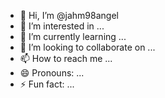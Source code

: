 - 👋 Hi, I’m @jahm98angel
- 👀 I’m interested in ...
- 🌱 I’m currently learning ...
- 💞️ I’m looking to collaborate on ...
- 📫 How to reach me ...
- 😄 Pronouns: ...
- ⚡ Fun fact: ...

<!---
jahm98angel/jahm98angel is a ✨ special ✨ repository because its `README.md` (this file) appears on your GitHub profile.
You can click the Preview link to take a look at your changes.
--->
